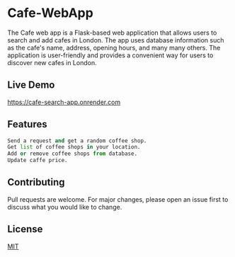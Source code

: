 # Cafe-WebApp
The Cafe web app is a Flask-based web application that allows users to search and add cafes in London.
The app uses database information such as the cafe's name, address, opening hours, and many many others.
The application is user-friendly and provides a convenient way for users to discover new cafes in London.


## Live Demo

https://cafe-search-app.onrender.com

## Features

```python
Send a request and get a random coffee shop.
Get list of coffee shops in your location.
Add or remove coffee shops from database.
Update caffe price.
```

## Contributing

Pull requests are welcome. For major changes, please open an issue first
to discuss what you would like to change.


## License

[MIT](https://choosealicense.com/licenses/mit/)
